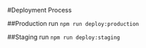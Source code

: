 #Deployment Process 

##Production
run `npm run deploy:production`

##Staging
run `npm run deploy:staging`

